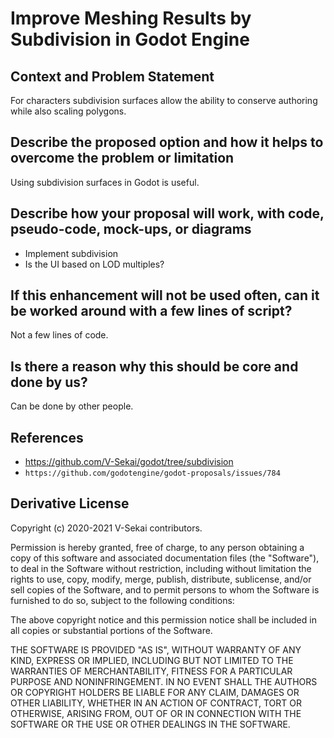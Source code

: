 # Improve Meshing Results by Subdivision in Godot Engine

## Context and Problem Statement

For characters subdivision surfaces allow the ability to conserve authoring while also scaling polygons.

## Describe the proposed option and how it helps to overcome the problem or limitation

Using subdivision surfaces in Godot is useful.

## Describe how your proposal will work, with code, pseudo-code, mock-ups, or diagrams

- Implement subdivision
- Is the UI based on LOD multiples?

## If this enhancement will not be used often, can it be worked around with a few lines of script?

Not a few lines of code.

## Is there a reason why this should be core and done by us?

Can be done by other people.

## References <!-- optional -->

- https://github.com/V-Sekai/godot/tree/subdivision
- `https://github.com/godotengine/godot-proposals/issues/784`

## Derivative License

Copyright (c) 2020-2021 V-Sekai contributors.

Permission is hereby granted, free of charge, to any person obtaining a copy
of this software and associated documentation files (the "Software"), to deal
in the Software without restriction, including without limitation the rights
to use, copy, modify, merge, publish, distribute, sublicense, and/or sell
copies of the Software, and to permit persons to whom the Software is
furnished to do so, subject to the following conditions:

The above copyright notice and this permission notice shall be included in all
copies or substantial portions of the Software.

THE SOFTWARE IS PROVIDED "AS IS", WITHOUT WARRANTY OF ANY KIND, EXPRESS OR
IMPLIED, INCLUDING BUT NOT LIMITED TO THE WARRANTIES OF MERCHANTABILITY,
FITNESS FOR A PARTICULAR PURPOSE AND NONINFRINGEMENT. IN NO EVENT SHALL THE
AUTHORS OR COPYRIGHT HOLDERS BE LIABLE FOR ANY CLAIM, DAMAGES OR OTHER
LIABILITY, WHETHER IN AN ACTION OF CONTRACT, TORT OR OTHERWISE, ARISING FROM,
OUT OF OR IN CONNECTION WITH THE SOFTWARE OR THE USE OR OTHER DEALINGS IN THE
SOFTWARE.
